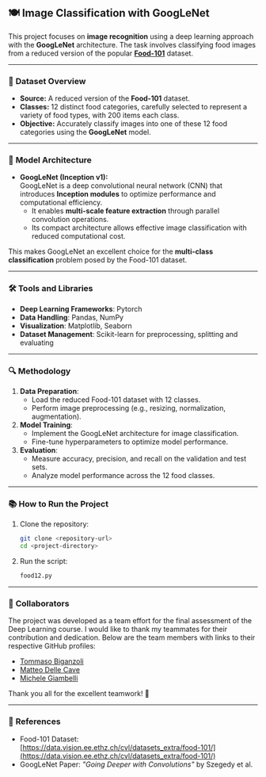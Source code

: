 
## 🍽 **Image Classification with GoogLeNet**

This project focuses on **image recognition** using a deep learning approach with the **GoogLeNet** architecture. The task involves classifying food images from a reduced version of the popular **[Food-101](https://data.vision.ee.ethz.ch/cvl/datasets_extra/food-101/)** dataset.

---

### 📂 **Dataset Overview**  
- **Source:** A reduced version of the **Food-101** dataset.  
- **Classes:** 12 distinct food categories, carefully selected to represent a variety of food types, with 200 items each class.  
- **Objective:** Accurately classify images into one of these 12 food categories using the **GoogLeNet** model.  

---

### 🧠 **Model Architecture**  
- **GoogLeNet (Inception v1):**  
  GoogLeNet is a deep convolutional neural network (CNN) that introduces **Inception modules** to optimize performance and computational efficiency.  
  - It enables **multi-scale feature extraction** through parallel convolution operations.  
  - Its compact architecture allows effective image classification with reduced computational cost.  

This makes GoogLeNet an excellent choice for the **multi-class classification** problem posed by the Food-101 dataset.

---

### 🛠 **Tools and Libraries**  
- **Deep Learning Frameworks**: Pytorch 
- **Data Handling**: Pandas, NumPy  
- **Visualization**: Matplotlib, Seaborn  
- **Dataset Management**: Scikit-learn for preprocessing, splitting and evaluating  

---

### 🔍 **Methodology**  
1. **Data Preparation**:  
   - Load the reduced Food-101 dataset with 12 classes.  
   - Perform image preprocessing (e.g., resizing, normalization, augmentation).  
2. **Model Training**:  
   - Implement the GoogLeNet architecture for image classification.  
   - Fine-tune hyperparameters to optimize model performance.  
3. **Evaluation**:  
   - Measure accuracy, precision, and recall on the validation and test sets.  
   - Analyze model performance across the 12 food classes.  

---

### 📚 **How to Run the Project**  
1. Clone the repository:  
   ```bash
   git clone <repository-url>
   cd <project-directory>
   ```  
3. Run the script:  
   ```bash
   food12.py
   ```  

---

### 🤝 **Collaborators**  
The project was developed as a team effort for the final assessment of the Deep Learning course. I would like to thank my teammates for their contribution and dedication. Below are the team members with links to their respective GitHub profiles:   
- [Tommaso Biganzoli](https://github.com/biguz-commits)
- [Matteo Delle Cave](https://github.com/matdcp)
- [Michele Giambelli](https://github.com/MicheleGiambelli)

Thank you all for the excellent teamwork! 🚀  

---

### 🔗 **References**  
- Food-101 Dataset: [https://data.vision.ee.ethz.ch/cvl/datasets_extra/food-101/](https://data.vision.ee.ethz.ch/cvl/datasets_extra/food-101/)  
- GoogLeNet Paper: *"Going Deeper with Convolutions"* by Szegedy et al.



